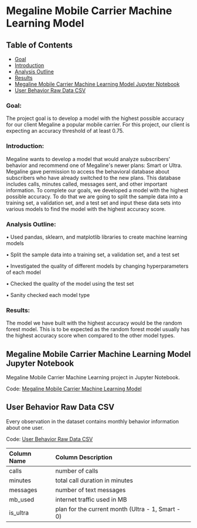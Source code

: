 # Megaline Mobile Carrier Machine Learning Model

## Table of Contents
- [Goal](#goal)
- [Introduction](#introduction)
- [Analysis Outline](#analysis-outline)
- [Results](#results)
- [Megaline Mobile Carrier Machine Learning Model Jupyter Notebook](#megaline-mobile-carrier-machine-learning-model-jupyter-notebook)
- [User Behavior Raw Data CSV](#user-behavior-raw-data-csv)

### Goal: 

The project goal is to develop a model with the highest possible accuracy for our client Megaline a popular mobile carrier. For this project, our client is expecting an accuracy threshold of at least 0.75.

### Introduction: 

Megaline wants to develop a model that would analyze subscribers' behavior and recommend one of Megaline's newer plans: Smart or Ultra. Megaline gave permission to access the behavioral database about subscribers who have already switched to the new plans. This database includes calls, minutes called, messages sent, and other important information. To complete our goals, we developed a model with the highest possible accuracy. To do that we are going to split the sample data into a training set, a validation set, and a test set and input these data sets into various models to find the model with the highest accuracy score.

### Analysis Outline: 

• Used pandas, sklearn, and matplotlib libraries to create machine learning models

• Split the sample data into a training set, a validation set, and a test set

• Investigated the quality of different models by changing hyperparameters of each model

• Checked the quality of the model using the test set

• Sanity checked each model type

### Results: 

The model we have built with the highest accuracy would be the random forest model. This is to be expected as the random forest model usually has the highest accuracy score when compared to the other model types.


## Megaline Mobile Carrier Machine Learning Model Jupyter Notebook
Megaline Mobile Carrier Machine Learning project in Jupyter Notebook.

Code: [Megaline Mobile Carrier Machine Learning Model](https://github.com/jasondo-da/tripleten_project_portfolio/blob/main/Sprint%2011%20-%20Machine%20Learning/megaline_project.ipynb)


## User Behavior Raw Data CSV
Every observation in the dataset contains monthly behavior information about one user. 

Code: [User Behavior Raw Data CSV](https://github.com/jasondo-da/tripleten_project_portfolio/blob/main/Sprint%2011%20-%20Machine%20Learning/users_behavior.csv)

| Column Name | Column Description |
| :------------- | :------------ |
| сalls | number of calls |
| minutes | total call duration in minutes |
| messages | number of text messages |
| mb_used | internet traffic used in MB |
| is_ultra | plan for the current month (Ultra - 1, Smart - 0) |

